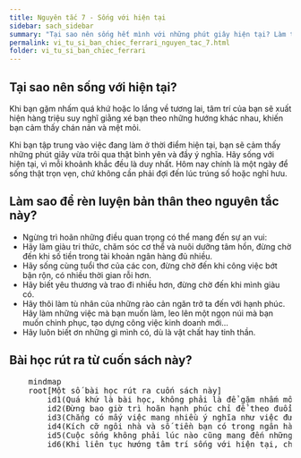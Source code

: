 ```yaml
---
title: Nguyên tắc 7 - Sống với hiện tại
sidebar: sach_sidebar
summary: "Tại sao nên sống hết mình với những phút giây hiện tại? Làm thế nào để rèn luyện bản thân theo nguyên tắc này? Những bài học rút ra từ cuốn sách là gì?"
permalink: vi_tu_si_ban_chiec_ferrari_nguyen_tac_7.html
folder: vi_tu_si_ban_chiec_ferrari
---
```



## Tại sao nên sống với hiện tại?

Khi bạn gặm nhấm quá khứ hoặc lo lắng về tương lai, tâm trí của bạn sẽ xuất hiện hàng triệu suy nghĩ giằng xé bạn theo những hướng khác nhau, khiến bạn cảm thấy chán nản và mệt mỏi.

Khi bạn tập trung vào việc đang làm ở thời điểm hiện tại, bạn sẽ cảm thấy những phút giây vừa trôi qua thật bình yên và đầy ý nghĩa. Hãy sống với hiện tại, vì mỗi khoảnh khắc đều là duy nhất. Hôm nay chính là một ngày để sống thật trọn vẹn, chứ không cần phải đợi đến lúc trúng số hoặc nghỉ hưu.

## Làm sao để rèn luyện bản thân theo nguyên tắc này?

- Ngừng trì hoãn những điều quan trọng có thể mang đến sự an vui:
 - Hãy làm giàu tri thức, chăm sóc cơ thể và nuôi dưỡng tâm hồn, đừng chờ đến khi số tiền trong tài khoản ngân hàng đủ nhiều.
 - Hãy sống cùng tuổi thơ của các con, đừng chờ đến khi công việc bớt bận rộn, có nhiều thời gian rỗi hơn.
 - Hãy biết yêu thương và trao đi nhiều hơn, đừng chờ đến khi mình giàu có.
 - Hãy thôi làm tù nhân của những rào cản ngăn trở ta đến với hạnh phúc. Hãy làm những việc mà bạn muốn làm, leo lên một ngọn núi mà bạn muốn chinh phục, tạo dựng công việc kinh doanh mới...
- Hãy luôn biết ơn những gì mình có, dù là vật chất hay tinh thần.

## Bài học rút ra từ cuốn sách này?

<html lang="en">
<head>
  <meta charset="UTF-8">
  <title>Những bài học</title>
  <script type="module">
    import mermaid from "https://cdn.jsdelivr.net/npm/mermaid@10/dist/mermaid.esm.min.mjs";
    mermaid.initialize({
      startOnLoad: true,
      theme: "default",
      securityLevel: "loose",
      flowchart: { useMaxWidth: true },
      block: { useExperimentalRenderer: true }
    });
  </script>
</head>
<body>
  <pre class="mermaid">
    mindmap
    root[Một số bài học rút ra cuốn sách này]
        id1(Quá khứ là bài học, không phải là để gặm nhấm mỗi ngày. Tương lai là kế hoạch, không phải là để lo lắng hàng ngày. Hãy tập trung vào mỗi một việc ngay trước mắt.)
        id2(Đừng bao giờ trì hoãn hạnh phúc chỉ để theo đuổi thành tựu. Hạnh phúc là cả hành trình, chứ không chỉ là đích đến. Bản thân con đường mà ta đang đi đã trải đầy kim cương và kho báu rồi.)
        id3(Chẳng có mấy việc mang nhiều ý nghĩa như việc được trở thành một phần trong tuổi thơ của các con.)
        id4(Kích cỡ ngôi nhà và số tiền bạn có trong ngân hàng chẳng liên quan gì đến việc sống vui vẻ và cởi mở với hiện tại)
        id5(Cuộc sống không phải lúc nào cũng mang đến những điều ta muốn, nhưng nó luôn mang lại những điều ta cần)
        id6(Khi liên tục hướng tâm trí sống với hiện tại, chúng ta sẽ có một nguồn năng lượng vô tận, bất luận là bao nhiêu giờ đã trôi qua)
  </pre>
</body>
</html>

